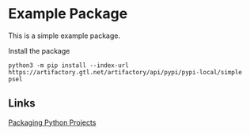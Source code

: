 # Example Package

This is a simple example package.

Install the package

```shell
python3 -m pip install --index-url https://artifactory.gtl.net/artifactory/api/pypi/pypi-local/simple psel
```

## Links

[Packaging Python Projects](https://packaging.python.org/en/latest/tutorials/packaging-projects/#packaging-python-projects)
